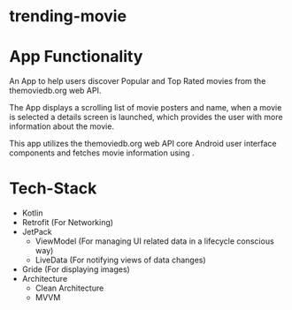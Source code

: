 # trending-movie

# App Functionality

An App to help users discover Popular and Top Rated movies from the themoviedb.org web API.

The App displays a scrolling list of movie posters and name, when a movie is selected a details screen is launched, which provides the user with more information about the movie.

This app utilizes the themoviedb.org web API core Android user interface components and fetches movie information using .

# Tech-Stack
- Kotlin
- Retrofit (For Networking)
- JetPack
  + ViewModel (For managing UI related data in a lifecycle conscious way)
  + LiveData (For notifying views of data changes)
- Gride (For displaying images)
- Architecture
  + Clean Architecture
  + MVVM

